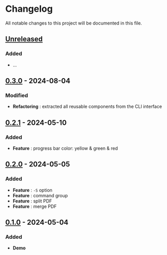 # Changelog
All notable changes to this project will be documented in this file.


## [Unreleased]
### Added
+ ...


## [0.3.0] - 2024-08-04
### Modified
+ **Refactoring** : extracted all reusable components from the CLI interface


## [0.2.1] - 2024-05-10
### Added
+ **Feature** : progress bar color: yellow & green & red


## [0.2.0] - 2024-05-05
### Added
+ **Feature** : `-S` option
+ **Feature** : command group
+ **Feature** : split PDF
+ **Feature** : merge PDF


## [0.1.0] - 2024-05-04
### Added
+ **Demo**


[Unreleased]:#
[0.1.0]:#
[0.2.0]:#
[0.2.1]:#
[0.3.0]:#